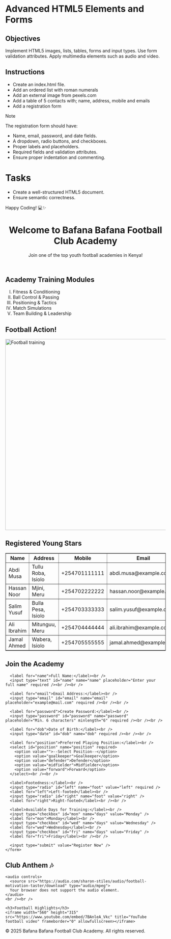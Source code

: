 # Advanced HTML5 Elements and Forms

## Objectives
Implement HTML5 images, lists, tables, forms and input types.
Use form validation attributes.
Apply multimedia elements such as audio and video.

## Instructions

- Create an index.html file.
- Add an ordered list with roman numerals
- Add an external image from pexels.com
- Add a table of 5 contacts with; name, address, mobile and emails
- Add a registration form

>[!NOTE]
>  The registration form should have:
>- Name, email, password, and date fields.
>- A dropdown, radio buttons, and checkboxes.
>- Proper labels and placeholders.
>- Required fields and validation attributes.
>- Ensure proper indentation and commenting.
 
# Tasks
- Create a well-structured HTML5 document.
- Ensure semantic correctness.

Happy Coding! 💻✨





<!DOCTYPE html>
<html lang="en">
<head>
  <meta charset="UTF-8" />
  <meta name="viewport" content="width=device-width, initial-scale=1.0" />
  <title>Bafana Bafana Football Academy Registration</title>
</head>
<body>

  <header>
    <h1>Welcome to Bafana Bafana Football Club Academy</h1>
    <p>Join one of the top youth football academies in Kenya!</p>
  </header>

  <section>
    <h2>Academy Training Modules</h2>
    <ol type="I">
      <li>Fitness & Conditioning</li>
      <li>Ball Control & Passing</li>
      <li>Positioning & Tactics</li>
      <li>Match Simulations</li>
      <li>Team Building & Leadership</li>
    </ol>
  </section>

  <section>
    <h2>Football Action!</h2>
    <img src="https://images.pexels.com/photos/114296/pexels-photo-114296.jpeg"
         alt="Football training" width="600" />
  </section>

  <section>
    <h2>Registered Young Stars</h2>
    <table border="1" cellpadding="10">
      <thead>
        <tr>
          <th>Name</th>
          <th>Address</th>
          <th>Mobile</th>
          <th>Email</th>
        </tr>
      </thead>
      <tbody>
        <tr>
          <td>Abdi Musa</td>
          <td>Tullu Roba, Isiolo</td>
          <td>+254701111111</td>
          <td>abdi.musa@example.com</td>
        </tr>
        <tr>
          <td>Hassan Noor</td>
          <td>Mjini, Meru</td>
          <td>+254702222222</td>
          <td>hassan.noor@example.com</td>
        </tr>
        <tr>
          <td>Salim Yusuf</td>
          <td>Bulla Pesa, Isiolo</td>
          <td>+254703333333</td>
          <td>salim.yusuf@example.com</td>
        </tr>
        <tr>
          <td>Ali Ibrahim</td>
          <td>Mitunguu, Meru</td>
          <td>+254704444444</td>
          <td>ali.ibrahim@example.com</td>
        </tr>
        <tr>
          <td>Jamal Ahmed</td>
          <td>Wabera, Isiolo</td>
          <td>+254705555555</td>
          <td>jamal.ahmed@example.com</td>
        </tr>
      </tbody>
    </table>
  </section>

  <section>
    <h2>Join the Academy</h2>
    <form action="#" method="POST">

      <label for="name">Full Name:</label><br />
      <input type="text" id="name" name="name" placeholder="Enter your full name" required /><br /><br />

      <label for="email">Email Address:</label><br />
      <input type="email" id="email" name="email" placeholder="example@mail.com" required /><br /><br />

      <label for="password">Create Password:</label><br />
      <input type="password" id="password" name="password" placeholder="Min. 6 characters" minlength="6" required /><br /><br />

      <label for="dob">Date of Birth:</label><br />
      <input type="date" id="dob" name="dob" required /><br /><br />

      <label for="position">Preferred Playing Position:</label><br />
      <select id="position" name="position" required>
        <option value="">--Select Position--</option>
        <option value="goalkeeper">Goalkeeper</option>
        <option value="defender">Defender</option>
        <option value="midfielder">Midfielder</option>
        <option value="forward">Forward</option>
      </select><br /><br />

      <label>Footedness:</label><br />
      <input type="radio" id="left" name="foot" value="left" required />
      <label for="left">Left-footed</label><br />
      <input type="radio" id="right" name="foot" value="right" />
      <label for="right">Right-footed</label><br /><br />

      <label>Available Days for Training:</label><br />
      <input type="checkbox" id="mon" name="days" value="Monday" />
      <label for="mon">Monday</label><br />
      <input type="checkbox" id="wed" name="days" value="Wednesday" />
      <label for="wed">Wednesday</label><br />
      <input type="checkbox" id="fri" name="days" value="Friday" />
      <label for="fri">Friday</label><br /><br />

      <input type="submit" value="Register Now" />
    </form>
  </section>

  <section>
    <h2>Club Anthem 🎶</h2>

    <audio controls>
      <source src="https://audio.com/sharon-stiles/audio/football-motivation-taster/download" type="audio/mpeg">
      Your browser does not support the audio element.
    </audio>
    <br /><br />

    <h3>Football Highlights</h3>
    <iframe width="560" height="315" src="https://www.youtube.com/embed/7BAnleA_Vkc" title="YouTube football video" frameborder="0" allowfullscreen></iframe>
  </section>

  <footer>
    <p>&copy; 2025 Bafana Bafana Football Club Academy. All rights reserved.</p>
  </footer>

</body>
</html>



